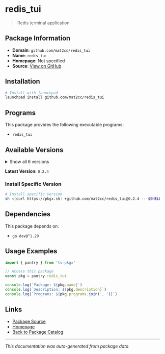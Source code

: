 # redis_tui

> Redis terminal application

## Package Information

- **Domain**: `github.com/mat2cc/redis_tui`
- **Name**: `redis_tui`
- **Homepage**: Not specified
- **Source**: [View on GitHub](https://github.com/pkgxdev/pantry/tree/main/projects/github.com/mat2cc/redis_tui/package.yml)

## Installation

```bash
# Install with launchpad
launchpad install github.com/mat2cc/redis_tui
```

## Programs

This package provides the following executable programs:

- `redis_tui`

## Available Versions

<details>
<summary>Show all 6 versions</summary>

- `0.2.4`, `0.2.3`, `0.2.2`, `0.2.1`, `0.2.0`
- `0.1.0`

</details>

**Latest Version**: `0.2.4`

### Install Specific Version

```bash
# Install specific version
sh <(curl https://pkgx.sh) +github.com/mat2cc/redis_tui@0.2.4 -- $SHELL -i
```

## Dependencies

This package depends on:

- `go.dev@^1.20`

## Usage Examples

```typescript
import { pantry } from 'ts-pkgx'

// Access this package
const pkg = pantry.redis_tui

console.log(`Package: ${pkg.name}`)
console.log(`Description: ${pkg.description}`)
console.log(`Programs: ${pkg.programs.join(', ')}`)
```

## Links

- [Package Source](https://github.com/pkgxdev/pantry/tree/main/projects/github.com/mat2cc/redis_tui/package.yml)
- [Homepage](#)
- [Back to Package Catalog](../../../package-catalog.md)

---

*This documentation was auto-generated from package data.*
